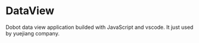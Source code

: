 # DataView
Dobot data view application builded with JavaScript and vscode.
It just used by yuejiang company.
